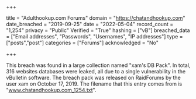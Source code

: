 +++

title = "Adulthookup.com Forums"
domain = "https://chatandhookup.com"
date_breached = "2019-09-25"
date = "2022-05-04"
record_count = "1,254"
privacy = "Public"
Verified = "True"
hashing = ["vB"]
breached_data = ["Email addresses", "Passwords", "Usernames", "IP addresses"]
type = ["posts","post"]
categories = ["Forums"]
acknowledged = "No"


+++


This breach was found in a large collection named "xam's DB Pack". In total, 316 websites databases were leaked, all due to a single vulnerability in the vBulletin software. The breach pack was released on RaidForums by the user xam on October 17, 2019. The filename that this entry comes from is "www.chatandhookup.com_1254.txt".

